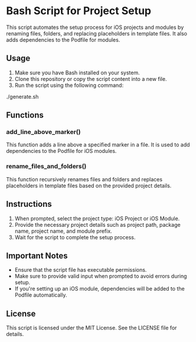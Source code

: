 # Bash Script for Project Setup

This script automates the setup process for iOS projects and modules by renaming files, folders, and replacing placeholders in template files. It also adds dependencies to the Podfile for modules.

## Usage

1. Make sure you have Bash installed on your system.
2. Clone this repository or copy the script content into a new file.
3. Run the script using the following command:

./generate.sh

## Functions

### add_line_above_marker()

This function adds a line above a specified marker in a file. It is used to add dependencies to the Podfile for iOS modules.

### rename_files_and_folders()

This function recursively renames files and folders and replaces placeholders in template files based on the provided project details.

## Instructions

1. When prompted, select the project type: iOS Project or iOS Module.
2. Provide the necessary project details such as project path, package name, project name, and module prefix.
3. Wait for the script to complete the setup process.

## Important Notes

- Ensure that the script file has executable permissions.
- Make sure to provide valid input when prompted to avoid errors during setup.
- If you're setting up an iOS module, dependencies will be added to the Podfile automatically.

## License

This script is licensed under the MIT License. See the LICENSE file for details.
